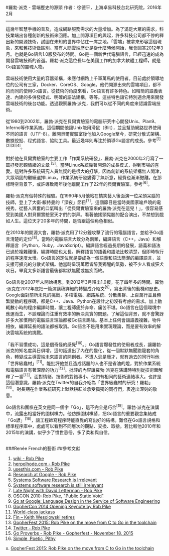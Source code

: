 #羅勃·派克 - 雲端歷史的源頭
作者：徐德平，上海卓易科技台北研究院，2016年2月
<hr>
這幾年智慧手機的普及，造成網路服務需求的大量增加。為了滿足大眾的需求，科技業端出各種創新的技術來回應。加上開源項目的興起，許多科技公司都不停的釋出新的開源技術，試圖在未知的世界中佔住一席之地。「雲端」被拿來形容這個現象，來和舊技術做區別。當有人問雲端歷史是從什麼時候開始，我會回答2012年3月。也就是Go語言1.0版發布的時間。Go是一個新世代電腦語言，已經迅速的成為開發雲端技術的首選。羅勃·派克這位長年在美國工作的加拿大軟體工程師，就是Go語言的靈魂人物。
<br><br>
雲端技術使用大量的容器架構，來應付網路上千軍萬馬的使用者。目前處於領導地位的公司有三家，Docker、CoreOS、Google。他們開源出來的雲端項目，都不約而同的使用Go語言。從技術的角度來看，Go語言有許多特色。如精簡的語義表達、內建的多併發模式、明確的語法建構，等等。這些特色讓它特別適合用來開發雲端技術的後台功能。透過觀察羅勃·派克，我們可以從不同的角度來認識雲端技術。
<br><br>
從1980到2002年，羅勃·派克在貝爾實驗室的電腦研究中心開發Unix、Plan9、Inferno等作業系統。這個期間他讓Unix能用滑鼠（Blit），並且幫助網路世界使用不同的語言（UTF-8）。離開貝爾實驗室後他加入Google至今，研究分散式架構、數據挖掘、程式語言、協助工具。最近幾年則專注於領導Go語言的成長。參考<sup>[1][2][3][4]</sup>。
<br><br>
對於他在貝爾實驗室的主要工作「作業系統研發」，羅勃·派克在2000年2月寫了一篇抒發悲觀情緒的文章
<sup>[5]</sup>。當時Linux系統靠著開源的成長模式，得到市場的喜愛。這對許多系統研究人員無疑的是很大的打擊，因為創新的系統架構無人問津，大眾頑固的繼續選擇Linux。作業系統研發變得了無新意，經費也漸漸撤離。在那樣時空背景下，或許導致兩年後他離開工作了22年的貝爾實驗室。參考<sup>[6]</sup>。
<br><br>
羅勃·派克有個特殊的經驗。在1990年5月他站在搞笑藝人後面演一位呆頭呆腦的技師，登上了大衛·賴特曼的「深夜」節目<sup>[7]</sup>。這個節目是當時美國家喻戶曉的電視秀。從藝人興奮的口氣叫出「從貝爾實驗室來的羅勃·派克在這兒！」，很容易感受到美國人對貝爾實驗室天才們的崇拜。看著他搖頭晃腦的配合演出，不禁想到戲如人生。這位天才20多年的時間，是否跟這個角色相似。
<br><br>
在2010年的開源大會，羅勃·派克用了12分鐘攻擊了流行的電腦語言，並給予Go語言清楚的定位<sup>[8]</sup>。當時的電腦語言大致分為兩類，編譯語言（C++，Java）和解釋語言（Python，Ruby，JavaScript）。編譯語言經過長期的發展，語義和語法已過於複雜難懂，編譯時間也太長。解釋語言的語義和語法比較清楚，但即時執行的程序速度太慢。Go語言的定位就是要成為一個語義和語法簡潔的編譯語言，並支援可擴充的分散式架構。他當時呈現萬眾皆醉我獨醒的氣勢，被不少人看成狂犬吠日。畢竟太多新語言最後都默默無聞或無疾而終。
<br><br>
Go語言從2007年末開始構思，到2012年3月釋出1.0板，花了四年多的時間。羅勃·派克在2012年底把一篇演講稿詳細的轉變成介紹文<sup>[9]</sup>，寫出背後的動機和歷史。Google面對前所未見的挑戰，多核電腦、網路系統、分散集群、上百萬行並且頻繁變動的程序碼，都是C++、Java、Python在設計之初沒有考慮的需求。加上動輒數小時的程序編譯時間，讓工程師疲於奔命、痛苦不堪。Go語言在這個環境中應運而生，不談理論而注重有效率的解決真實的問題。了解這個背景，就不會驚訝許多大家慣用的電腦語言理論都被Go語言踢除。基本上任何會讓語義複雜，物件相依，編譯延長的語法都被取消。Go語言不是用來實現理論，而是要有效率的解決雲端系統的挑戰。
<br><br>
「我不習慣成功，這是個奇怪的感覺<sup>[10]</sup>。」Go語言爆發性的使用者成長，讓羅勃·派克的知名度與日俱增。這句話道出了內在的變化，從一個默默無聞跑龍套的角色，轉變成主導雲端未來語言的開創者。不遭人忌是庸才，就有過去的同行叫他「世界級蠢材」<sup>[11]</sup>。能批評他並且造成話題的人也不是省油的燈，對於作業系統和電腦語言有著深厚的功力<sup>[12]</sup>。批評的內容讓羅勃·派克在演講時特別從技術面解釋了一番<sup>[13]</sup>。面對情緒，技術的對錯事小，他們有相同的藝術連結事大。也許是這個潛意識，羅勃·派克在Twitter的自我介紹為「世界級蠢材的研究！羅勃」<sup>[14]</sup>。對長期在作業系統研究上默默耕耘並承受孤獨的同行們，表達出深刻的敬意。
<br><br>
Go語言和圍棋在英文是同一個字「Go」，這不完全是巧合<sup>[15]</sup>。羅勃·派克在演講中，流露出相當好的圍棋棋力。他仿照圍棋棋諺，把Go語言的重要觀念集結成「Go諺」<sup>[16]</sup>，讓工程師寫程序時能直覺的寫出好的結構。難怪在Go語言規格和標準程序庫中，處處可以看到不同層次的觀點、交換、取捨。若比較他2010年和2015年的演講，似乎少了憤世忌俗，多了柔和與自信。
<br><br>

###Renée French的藝術
##參考文獻
1. [wiki - Rob Pike](https://en.wikipedia.org/wiki/Rob_Pike)
2. [herpolhode.com - Rob Pike](http://herpolhode.com/rob/)
3. [usesthis.com - Rob Pike](https://usesthis.com/interviews/rob.pike/)
4. [Research at Google - Rob Pike](http://research.google.com/pubs/r.html)
5. [Systems Software Research is Irrelevant](http://herpolhode.com/rob/utah2000.pdf)
6. [Systems software research is still irrelevant](https://news.ycombinator.com/item?id=8651125)
7. [Late Night with David Letterman - Rob Pike](https://www.youtube.com/watch?v=z4iVAcYyWN0#t=3m5s)
8. [OSCON 2010: Rob Pike, "Public Static Void"](https://www.youtube.com/watch?v=5kj5ApnhPAE)
9. [Go at Google: Language Design in the Service of Software Engineering](http://talks.golang.org/2012/splash.article)
10. [GopherCon 2014 Opening Keynote by Rob Pike](https://www.youtube.com/watch?v=VoS7DsT1rdM#t=36s)
11. [World-class jackass](http://dtrace.org/blogs/wesolows/2014/12/29/fin/)
12. [Fin – Keith Wesolowski retires](https://news.ycombinator.com/item?id=8816055)
13. [GopherFest 2015: Rob Pike on the move from C to Go in the toolchain](https://www.youtube.com/watch?v=cF1zJYkBW4A#t=25m20s)
14. [Twitter - Rob Pike](https://twitter.com/rob_pike)
15. [Go Proverbs - Rob Pike - Gopherfest - November 18, 2015](https://www.youtube.com/watch?v=PAAkCSZUG1c#t=31s)
16. [Simple, Poetic, Pithy](https://go-proverbs.github.io/)

x. [GopherFest 2015: Rob Pike on the move from C to Go in the toolchain](https://www.youtube.com/watch?v=cF1zJYkBW4A#t=25m20s)
